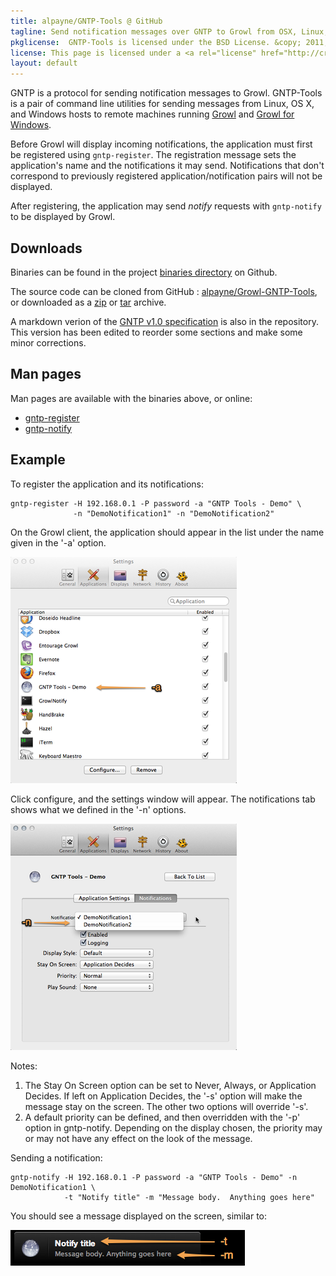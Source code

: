 ```yaml
---
title: alpayne/GNTP-Tools @ GitHub
tagline: Send notification messages over GNTP to Growl from OSX, Linux, or Windows
pkglicense:  GNTP-Tools is licensed under the BSD License. &copy; 2011, Al Payne
license: This page is licensed under a <a rel="license" href="http://creativecommons.org/licenses/by/3.0/">Creative Commons Attribution 3.0 Unported License</a>.
layout: default
---
```

GNTP is a protocol for sending notification messages to Growl. GNTP-Tools is a pair of command line utilities for sending messages from Linux, OS X, and Windows hosts to remote machines running [Growl](http://growl.info) and [Growl for Windows](http://www.growlforwindows.com/gfw/).

Before Growl will display incoming notifications, the application must first be registered using ```gntp-register```. The registration message sets the application's name and the notifications it may send.  Notifications that don't correspond to previously registered application/notification pairs will not be displayed.

After registering, the application may send _notify_ requests with ```gntp-notify``` to be displayed by Growl. 

## Downloads

Binaries can be found in the project [binaries directory](https://github.com/alpayne/Growl-GNTP-Tools/tree/master/binaries) on Github.

The source code can be cloned from GitHub : [alpayne/Growl-GNTP-Tools](http://github.com/alpayne/Growl-GNTP-Tools), 
or downloaded as a [zip](http://github.com/alpayne/Growl-GNTP-Tools/zipball/master) or
[tar](http://github.com/alpayne/Growl-GNTP-Tools/tarball/master) archive.

A markdown verion of the [GNTP v1.0 specification](https://github.com/alpayne/Growl-GNTP-Tools/blob/master/docs/GNTP-v1.0.md) is also in the repository. This version has been edited to reorder some sections and make some minor corrections.

## Man pages

Man pages are available with the binaries above, or online:

* [gntp-register](https://github.com/alpayne/Growl-GNTP-Tools/blob/master/docs/gntp-register.md)
* [gntp-notify](https://github.com/alpayne/Growl-GNTP-Tools/blob/master/docs/gntp-notify.md)

## Example

To register the application and its notifications:

    gntp-register -H 192.168.0.1 -P password -a "GNTP Tools - Demo" \
				  -n "DemoNotification1" -n "DemoNotification2" 

On the Growl client, the application should appear in the list under the name given in the '-a' option.

![](images/demo/applications.png)

Click configure, and the settings window will appear.  The notifications tab shows what we defined in the '-n' options.

![](images/demo/notifications.png)


Notes:

1. The Stay On Screen option can be set to Never, Always, or Application Decides.  If left on Application Decides, the '-s' option will make the message stay on the screen.  The other two options will override '-s'.
2. A default priority can be defined, and then overridden with the '-p' option in gntp-notify. Depending on the display chosen, the priority may or may not have any effect on the look of the message.

Sending a notification:


    gntp-notify -H 192.168.0.1 -P password -a "GNTP Tools - Demo" -n DemoNotification1 \
                -t "Notify title" -m "Message body.  Anything goes here" 


You should see a message displayed on the screen, similar to:

![](images/demo/displayed.png)

